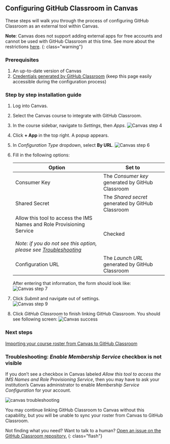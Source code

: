 ## Configuring GitHub Classroom in Canvas

These steps will walk you through the process of configuring GitHub Classroom as an external tool within Canvas.

**Note**: Canvas does not support adding external apps for free accounts and cannot be used with GitHub Classroom at this time. See more about the restrictions [here](https://learn.canvas.net/courses/1233/pages/canvas-free-for-teachers-account-registration-and-login).
{: class="warning"}

### Prerequisites

1. An up-to-date version of Canvas
1. [Credentials generated by GitHub Classroom](/help/generate-lms-credentials) (keep this page easily accessible during
the configuration process)

### Step by step installation guide

1. Log into Canvas.
1. Select the Canvas course to integrate with GitHub Classroom.
1. In the course sidebar, navigate to _Settings_, then _Apps_.
  ![Canvas step 4](/images/help/lms/canvas/step-4.png)
1. Click **+ App** in the top right. A popup appears.
1. In _Configuration Type_ dropdown, select **By URL**.
  ![Canvas step 6](/images/help/lms/canvas/step-6.png)
1. Fill in the following options:

    | Option | Set to |
    |-------------------------------------------------------------------------|-------------------------------------------------------------------------------|
    | Consumer Key | The _Consumer key_ generated by GitHub Classroom |
    | Shared Secret | The _Shared secret_ generated by GitHub Classroom |
    | Allow this tool to access the IMS  Names and Role Provisioning Service  <br/><br/> _Note: if you do not see this option, please see [Troubleshooting](#troubleshooting)_ | Checked |
    | Configuration URL | The _Launch URL_  generated by GitHub Classroom |

    After entering that information, the form should look like:
    ![Canvas step 7](/images/help/lms/canvas/step-7.png)

1. Click _Submit_ and navigate out of settings.  
  ![Canvas step 9](/images/help/lms/canvas/step-9.png)
1. Click _GitHub Classroom_ to finish linking GitHub Classroom. You should see following screen:
  ![Canvas success](/images/help/lms/canvas/success.png)


### Next steps

[Importing your course roster from Canvas to GitHub Classroom](/help/import-roster-from-lms)

### Troubleshooting: _Enable Membership Service_ checkbox is not visible

If you don’t see a checkbox in Canvas labeled _Allow this tool to access the IMS Names and Role Provisioning Service_, then you may have to ask your institution’s Canvas administrator to enable _Membership Service Configuration_ for your account.

![canvas troubleshooting](/images/help/lms/canvas/troubleshooting-1.png)

You may continue linking GitHub Classroom to Canvas without this capability, but you will be unable to sync your roster from Canvas to GitHub Classroom.

Not finding what you need? Want to talk to a human? [Open an issue on the GitHub Classroom repository.](https://github.com/education/classroom/issues)
{: class="flash"}

